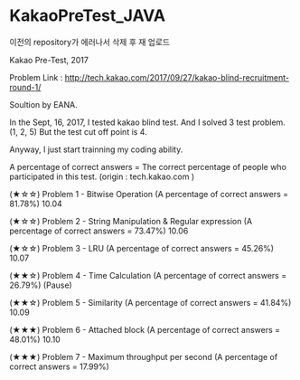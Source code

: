 # KakaoPreTest_JAVA
 이전의 repository가 에러나서 삭제 후 재 업로드


Kakao Pre-Test, 2017

Problem Link : http://tech.kakao.com/2017/09/27/kakao-blind-recruitment-round-1/

Soultion by EANA.

In the Sept, 16, 2017, I tested kakao blind test. And I solved 3 test problem. (1, 2, 5) But the test cut off point is 4.

Anyway, I just start trainning my coding ability.

A percentage of correct answers = The correct percentage of people who participated in this test. (origin : tech.kakao.com )

(★☆☆) Problem 1 - Bitwise Operation (A percentage of correct answers = 81.78%) 10.04

(★☆☆) Problem 2 - String Manipulation & Regular expression (A percentage of correct answers = 73.47%) 10.06

(★☆☆) Problem 3 - LRU (A percentage of correct answers = 45.26%) 10.07

(★★☆) Problem 4 - Time Calculation (A percentage of correct answers = 26.79%) (Pause)

(★★☆) Problem 5 - Similarity (A percentage of correct answers = 41.84%) 10.09

(★★★) Problem 6 - Attached block (A percentage of correct answers = 48.01%) 10.10

(★★★) Problem 7 - Maximum throughput per second (A percentage of correct answers = 17.99%)
